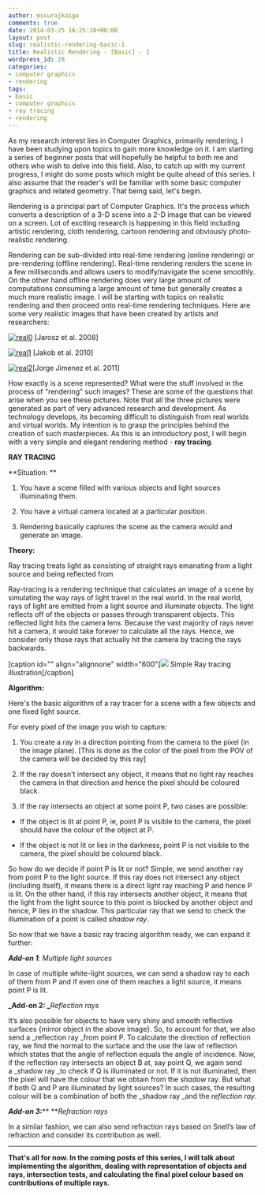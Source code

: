 ```yaml
---
author: mssurajkaiga
comments: true
date: 2014-03-25 16:25:18+00:00
layout: post
slug: realistic-rendering-basic-1
title: Realistic Rendering - [Basic] - 1
wordpress_id: 28
categories:
- computer graphics
- rendering
tags:
- basic
- computer graphics
- ray tracing
- rendering
---
```


As my research interest lies in Computer Graphics, primarily rendering, I have been studying upon topics to gain more knowledge on it. I am starting a series of beginner posts that will hopefully be helpful to both me and others who wish to delve into this field. Also, to catch up with my current progress, I might do some posts which might be quite ahead of this series. I also assume that the reader's will be familiar with some basic computer graphics and related geometry. That being said, let's begin.

Rendering is a principal part of Computer Graphics. It's the process which converts a description of a 3-D scene into a 2-D image that can be viewed on a screen. Lot of exciting research is happening in this field including artistic rendering, cloth rendering, cartoon rendering and obviously photo-realistic rendering.

Rendering can be sub-divided into real-time rendering (online rendering) or pre-rendering (offline rendering). Real-time rendering renders the scene in a few milliseconds and allows users to modify/navigate the scene smoothly. On the other hand offline rendering does very large amount of computations consuming a large amount of time but generally creates a much more realistic image. I will be starting with topics on realistic rendering and then proceed onto real-time rendering techniques. Here are some very realistic images that have been created by artists and researchers:

[![real0](http://mssuraj.files.wordpress.com/2014/03/real0.jpg?w=300)](http://mssuraj.files.wordpress.com/2014/03/real0.jpg) [Jarosz et al. 2008]

[![real1](http://mssuraj.files.wordpress.com/2014/03/real1.jpg?w=300)](http://mssuraj.files.wordpress.com/2014/03/real1.jpg) [Jakob et al. 2010]

[![real2](http://mssuraj.files.wordpress.com/2014/03/real21.jpg?w=300)](http://mssuraj.files.wordpress.com/2014/03/real21.jpg)[Jorge Jimenez et al. 2011]

How exactly is a scene represented? What were the stuff involved in the process of "rendering" such images? These are some of the questions that arise when you see these pictures. Note that all the three pictures were generated as part of very advanced research and development. As technology develops, its becoming difficult to distinguish from real worlds and virtual worlds. My intention is to grasp the principles behind the creation of such masterpieces. As this is an introductory post, I will begin with a very simple and elegant rendering method - **ray tracing**.


**RAY TRACING**


**Situation: **

1. You have a scene filled with various objects and light sources illuminating them.

2. You have a virtual camera located at a particular position.

3. Rendering basically captures the scene as the camera would and generate an image.

**Theory:**

Ray tracing treats light as consisting of straight rays emanating from a light source and being reflected from

Ray-tracing is a rendering technique that calculates an image of a scene by simulating the way rays of light travel in the real world. In the real world, rays of light are emitted from a light source and illuminate objects. The light reflects off of the objects or passes through transparent objects. This reflected light hits the camera lens. Because the vast majority of rays never hit a camera, it would take forever to calculate all the rays. Hence, we consider only those rays that actually hit the camera by tracing the rays backwards.

[caption id="" align="alignnone" width="600"]![](http://www.ice.rwth-aachen.de/fileadmin/user_upload/forschungsprojekte/tools/GRACE/raytracing.gif) Simple Ray tracing illustration[/caption]

**Algorithm:**

Here's the basic algorithm of a ray tracer for a scene with a few objects and one fixed light source.

For every pixel of the image you wish to capture:

1. You create a ray in a direction pointing from the camera to the pixel (in the image plane). [This is done as the color of the pixel from the POV of the camera will be decided by this ray]

2. If the ray doesn't intersect any object, it means that no light ray reaches the camera in that direction and hence the pixel should be coloured black.

3. If the ray intersects an object at some point P, two cases are possible:



	
  * If the object is lit at point P, ie, point P is visible to the camera, the pixel should have the colour of the object at P.

	
  * If the object is not lit or lies in the darkness, point P is not visible to the camera, the pixel should be coloured black.


So how do we decide if point P is lit or not? Simple, we send another ray from point P to the light source. If this ray does not intersect any object (including itself), it means there is a direct light ray reaching P and hence P is lit. On the other hand, if this ray intersects another object, it means that the light from the light source to this point is blocked by another object and hence, P lies in the shadow. This particular ray that we send to check the illumination of a point is called _shadow ray_.

So now that we have a basic ray tracing algorithm ready, we can expand it further:

_**Add-on 1**_: _Multiple light sources_

In case of multiple white-light sources, we can send a shadow ray to each of them from P and if even one of them reaches a light source, it means point P is lit.

**_Add-on 2: _**_Reflection rays_

It’s also possible for objects to have very shiny and smooth reflective surfaces {mirror object in the above image}. So, to account for that, we also send a _reflection ray _from point P. To calculate the direction of reflection ray, we find the normal to the surface and the use the law of reflection which states that the angle of reflection equals the angle of incidence. Now, if the reflection ray intersects an object B at, say point Q, we again send a _shadow ray _to check if Q is illuminated or not. If it is not illuminated, then the pixel will have the colour that we obtain from the _shadow_ ray. But what if both Q and P are illuminated by light sources? In such cases, the resulting colour will be a combination of both the _shadow ray _and the _reflection ray_.

_**Add-on 3:**_** **_Refraction rays_

In a similar fashion, we can also send refraction rays based on Snell’s law of refraction and consider its contribution as well.



* * *



**That's all for now. In the coming posts of this series, I will talk about implementing the algorithm, dealing with representation of objects and rays, intersection tests, and calculating the final pixel colour based on contributions of multiple rays.**
